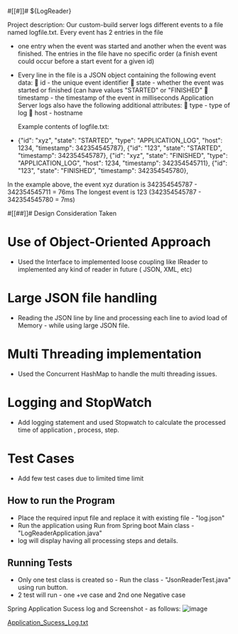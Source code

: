 #[[#]]# ${LogReader}

Project description: 
Our custom-build server logs different events to a file named logfile.txt.  Every event has 2 entries in the file
- one entry when the event was started and another when the event was finished. The entries in the file
  have no specific order (a finish event could occur before a start event for a given id)

- Every line in the file is a JSON object containing the following event data:
    id - the unique event identifier
    state - whether the event was started or finished (can have values "STARTED" or "FINISHED"
    timestamp - the timestamp of the event in milliseconds
  Application Server logs also have the following additional attributes:
    type - type of log
    host - hostname
  
  Example contents of logfile.txt:
-  {"id": "xyz", "state": "STARTED", "type": "APPLICATION_LOG", "host": 1234, "timestamp": 342354545787},
   {"id": "123", "state": "STARTED",  "timestamp": 342354545787},
   {"id": "xyz", "state": "FINISHED", "type": "APPLICATION_LOG", "host": 1234, "timestamp": 342354545711},
   {"id": "123", "state": "FINISHED", "timestamp": 342354545780},
   
  In the example above, the event xyz duration is 342354545787 - 342354545711 = 76ms
  The longest event is 123 (342354545787 - 342354545780 = 7ms)

#[[##]]# Design Consideration Taken
# Use of Object-Oriented Approach 
- Used the Interface to implemented loose coupling  like IReader to implemented any kind of reader in future ( JSON, XML, etc)

# Large JSON file  handling
- Reading the JSON line by line and processing each line to aviod load of Memory - while using large JSON file.

# Multi Threading implementation
- Used the Concurrent HashMap to handle the multi threading issues.

# Logging and StopWatch
- Add logging statement and used Stopwatch to calculate the processed time of application , process, step.

# Test Cases
- Add few test cases due to limited time limit


## How to run the Program 
- Place the required input file and replace it with existing file - "log.json"
- Run the application using Run from Spring boot Main class - "LogReaderApplication.java"
- log will display having all processing steps and details.


## Running Tests
- Only one test class is created so - Run the  class - "JsonReaderTest.java" using run button. 
- 2 test will run - one +ve case and 2nd one Negative case

Spring Application Sucess log and Screenshot - as follows:
![image](https://user-images.githubusercontent.com/101072717/157356797-bf3c5517-f00c-4f54-aa6e-3ab4e5778f40.png)

[Application_Sucess_Log.txt](https://github.com/NPECoder/LogReader/files/8210969/Application_Sucess_Log.txt)

